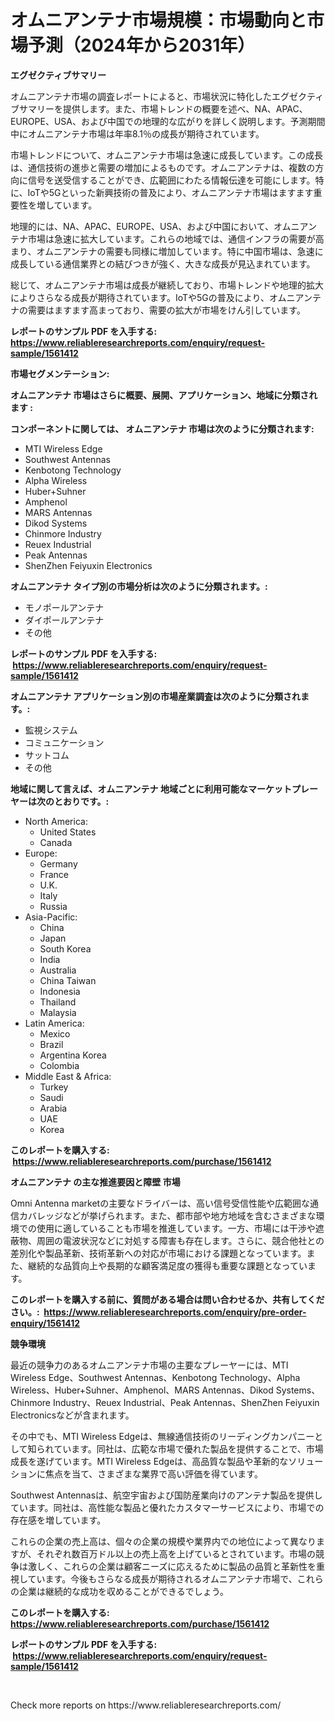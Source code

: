 <p><h1>オムニアンテナ市場規模：市場動向と市場予測（2024年から2031年）</h1></p><p><strong>エグゼクティブサマリー</strong></p>
<p><p>オムニアンテナ市場の調査レポートによると、市場状況に特化したエグゼクティブサマリーを提供します。また、市場トレンドの概要を述べ、NA、APAC、EUROPE、USA、および中国での地理的な広がりを詳しく説明します。予測期間中にオムニアンテナ市場は年率8.1％の成長が期待されています。</p><p>市場トレンドについて、オムニアンテナ市場は急速に成長しています。この成長は、通信技術の進歩と需要の増加によるものです。オムニアンテナは、複数の方向に信号を送受信することができ、広範囲にわたる情報伝達を可能にします。特に、IoTや5Gといった新興技術の普及により、オムニアンテナ市場はますます重要性を増しています。</p><p>地理的には、NA、APAC、EUROPE、USA、および中国において、オムニアンテナ市場は急速に拡大しています。これらの地域では、通信インフラの需要が高まり、オムニアンテナの需要も同様に増加しています。特に中国市場は、急速に成長している通信業界との結びつきが強く、大きな成長が見込まれています。</p><p>総じて、オムニアンテナ市場は成長が継続しており、市場トレンドや地理的拡大によりさらなる成長が期待されています。IoTや5Gの普及により、オムニアンテナの需要はますます高まっており、需要の拡大が市場をけん引しています。</p></p>
<p><strong>レポートのサンプル PDF を入手する: <a href="https://www.reliableresearchreports.com/enquiry/request-sample/1561412">https://www.reliableresearchreports.com/enquiry/request-sample/1561412</a></strong></p>
<p><strong>市場セグメンテーション:</strong></p>
<p><strong> オムニアンテナ 市場はさらに概要、展開、アプリケーション、地域に分類されます :</strong></p>
<p><strong>コンポーネントに関しては、 オムニアンテナ 市場は次のように分類されます: &nbsp;</strong></p>
<p><ul><li>MTI Wireless Edge</li><li>Southwest Antennas</li><li>Kenbotong Technology</li><li>Alpha Wireless</li><li>Huber+Suhner</li><li>Amphenol</li><li>MARS Antennas</li><li>Dikod Systems</li><li>Chinmore Industry</li><li>Reuex Industrial</li><li>Peak Antennas</li><li>ShenZhen Feiyuxin Electronics</li></ul></p>
<p><strong> オムニアンテナ タイプ別の市場分析は次のように分類されます。:</strong></p>
<p><ul><li>モノポールアンテナ</li><li>ダイポールアンテナ</li><li>その他</li></ul></p>
<p><strong>レポートのサンプル PDF を入手する: &nbsp;<a href="https://www.reliableresearchreports.com/enquiry/request-sample/1561412">https://www.reliableresearchreports.com/enquiry/request-sample/1561412</a></strong></p>
<p><strong> オムニアンテナ アプリケーション別の市場産業調査は次のように分類されます。:</strong></p>
<p><ul><li>監視システム</li><li>コミュニケーション</li><li>サットコム</li><li>その他</li></ul></p>
<p><strong>地域に関して言えば、オムニアンテナ 地域ごとに利用可能なマーケットプレーヤーは次のとおりです。:</strong></p>
<p><ul>
    <li>
        North America:
        <ul>
            <li>United States</li>
            <li>Canada</li>
        </ul>
    </li>
    <li>
        Europe:
        <ul>
            <li>Germany</li>
            <li>France</li>
            <li>U.K.</li>
            <li>Italy</li>
            <li>Russia</li>
        </ul>
    </li>
    <li>
        Asia-Pacific:
        <ul>
            <li>China</li>
            <li>Japan</li>
            <li>South Korea</li>
            <li>India</li>
            <li>Australia</li>
            <li>China Taiwan</li>
            <li>Indonesia</li>
            <li>Thailand</li>
            <li>Malaysia</li>
        </ul>
    </li>
    <li>
        Latin America:
        <ul>
            <li>Mexico</li>
            <li>Brazil</li>
            <li>Argentina Korea</li>
            <li>Colombia</li>
        </ul>
    </li>
    <li>
        Middle East & Africa:
        <ul>
            <li>Turkey</li>
            <li>Saudi</li>
            <li>Arabia</li>
            <li>UAE</li>
            <li>Korea</li>
        </ul>
    </li>
    </ul></p>
<p><strong>このレポートを購入する: &nbsp;<a href="https://www.reliableresearchreports.com/purchase/1561412">https://www.reliableresearchreports.com/purchase/1561412</a></strong></p>
<p><strong>オムニアンテナ の主な推進要因と障壁 市場</strong></p>
<p><p>Omni Antenna marketの主要なドライバーは、高い信号受信性能や広範囲な通信カバレッジなどが挙げられます。また、都市部や地方地域を含むさまざまな環境での使用に適していることも市場を推進しています。一方、市場には干渉や遮蔽物、周囲の電波状況などに対処する障害も存在します。さらに、競合他社との差別化や製品革新、技術革新への対応が市場における課題となっています。また、継続的な品質向上や長期的な顧客満足度の獲得も重要な課題となっています。</p></p>
<p><strong>このレポートを購入する前に、質問がある場合は問い合わせるか、共有してください。:&nbsp; <a href="https://www.reliableresearchreports.com/enquiry/pre-order-enquiry/1561412">https://www.reliableresearchreports.com/enquiry/pre-order-enquiry/1561412</a></strong></p>
<p><strong>競争環境</strong></p>
<p><p>最近の競争力のあるオムニアンテナ市場の主要なプレーヤーには、MTI Wireless Edge、Southwest Antennas、Kenbotong Technology、Alpha Wireless、Huber+Suhner、Amphenol、MARS Antennas、Dikod Systems、Chinmore Industry、Reuex Industrial、Peak Antennas、ShenZhen Feiyuxin Electronicsなどが含まれます。</p><p>その中でも、MTI Wireless Edgeは、無線通信技術のリーディングカンパニーとして知られています。同社は、広範な市場で優れた製品を提供することで、市場成長を遂げています。MTI Wireless Edgeは、高品質な製品や革新的なソリューションに焦点を当て、さまざまな業界で高い評価を得ています。</p><p>Southwest Antennasは、航空宇宙および国防産業向けのアンテナ製品を提供しています。同社は、高性能な製品と優れたカスタマーサービスにより、市場での存在感を増しています。</p><p>これらの企業の売上高は、個々の企業の規模や業界内での地位によって異なりますが、それぞれ数百万ドル以上の売上高を上げているとされています。市場の競争は激しく、これらの企業は顧客ニーズに応えるために製品の品質と革新性を重視しています。今後もさらなる成長が期待されるオムニアンテナ市場で、これらの企業は継続的な成功を収めることができるでしょう。</p></p>
<p><strong>このレポートを購入する: &nbsp; <a href="https://www.reliableresearchreports.com/purchase/1561412">https://www.reliableresearchreports.com/purchase/1561412</a></strong></p>
<p><strong>レポートのサンプル PDF を入手する: &nbsp;<a href="https://www.reliableresearchreports.com/enquiry/request-sample/1561412">https://www.reliableresearchreports.com/enquiry/request-sample/1561412</a></strong><strong></strong></p>
<p>&nbsp;</p>
<p>Check more reports on https://www.reliableresearchreports.com/</p>